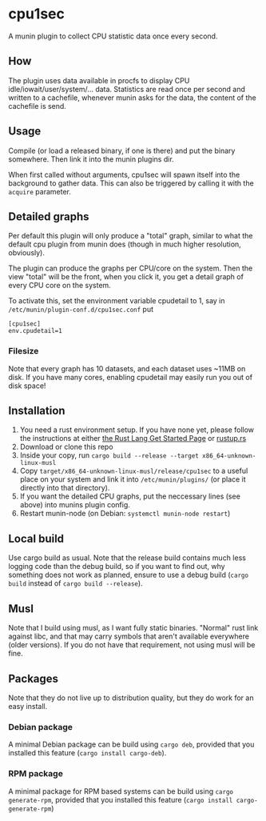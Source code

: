# cpu1sec

A munin plugin to collect CPU statistic data once every second.

## How
The plugin uses data available in procfs to display CPU
idle/iowait/user/system/... data. Statistics are read once per second
and written to a cachefile, whenever munin asks for the data, the
content of the cachefile is send.

## Usage
Compile (or load a released binary, if one is there) and put the
binary somewhere. Then link it into the munin plugins dir.

When first called without arguments, cpu1sec will spawn itself into the
background to gather data. This can also be triggered by calling it
with the `acquire` parameter.

## Detailed graphs
Per default this plugin will only produce a "total" graph, similar to
what the default cpu plugin from munin does (though in much higher
resolution, obviously).

The plugin can produce the graphs per CPU/core on the system. Then the
view "total" will be the front, when you click it, you get a detail
graph of every CPU core on the system.

To activate this, set the environment variable cpudetail to 1, say in
`/etc/munin/plugin-conf.d/cpu1sec.conf` put
```
[cpu1sec]
env.cpudetail=1
```

### Filesize
Note that every graph has 10 datasets, and each dataset uses ~11MB on
disk. If you have many cores, enabling cpudetail may easily run you
out of disk space!

## Installation
1. You need a rust environment setup. If you have none yet, please
   follow the instructions at either [the Rust Lang Get Started
   Page](https://www.rust-lang.org/learn/get-started) or
   [rustup.rs](https://rustup.rs/)
1. Download or clone this repo
1. Inside your copy, run `cargo build --release --target
   x86_64-unknown-linux-musl`
1. Copy `target/x86_64-unknown-linux-musl/release/cpu1sec` to a useful
   place on your system and link it into `/etc/munin/plugins/` (or
   place it directly into that directory).
1. If you want the detailed CPU graphs, put the neccessary lines (see
   above) into munins plugin config.
1. Restart munin-node (on Debian: `systemctl munin-node restart`)

## Local build
Use cargo build as usual. Note that the release build contains much
less logging code than the debug build, so if you want to find out,
why something does not work as planned, ensure to use a debug build
(`cargo build` instead of `cargo build --release`).

## Musl
Note that I build using musl, as I want fully static binaries.
"Normal" rust link against libc, and that may carry symbols that
aren't available everywhere (older versions). If you do not have that
requirement, not using musl will be fine.

## Packages
Note that they do not live up to distribution quality, but they do
work for an easy install.

### Debian package
A minimal Debian package can be build using `cargo deb`, provided that
you installed this feature (`cargo install cargo-deb`).

### RPM package
A minimal package for RPM based systems can be build using `cargo
generate-rpm`, provided that you installed this feature (`cargo install cargo-generate-rpm`)
